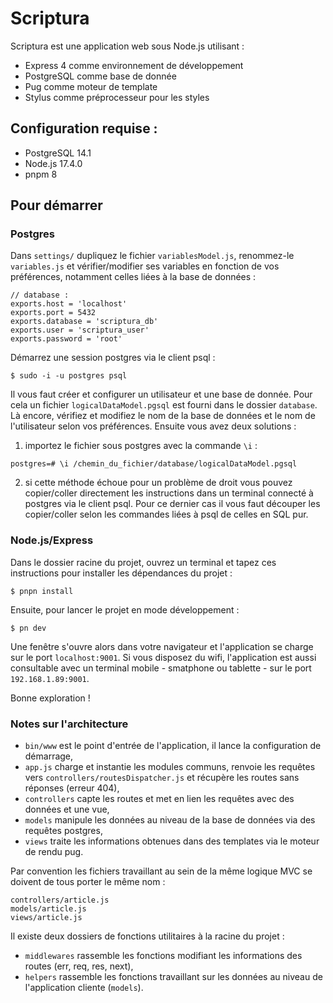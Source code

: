 # Scriptura

Scriptura est une application web sous Node.js utilisant :
* Express 4 comme environnement de développement
* PostgreSQL comme base de donnée
* Pug comme moteur de template
* Stylus comme préprocesseur pour les styles

## Configuration requise :

* PostgreSQL 14.1
* Node.js 17.4.0
* pnpm 8

## Pour démarrer

### Postgres

Dans `settings/` dupliquez le fichier `variablesModel.js`, renommez-le `variables.js` et vérifier/modifier ses variables en fonction de vos préférences, notamment celles liées à la base de données :

```
// database :
exports.host = 'localhost'
exports.port = 5432
exports.database = 'scriptura_db'
exports.user = 'scriptura_user'
exports.password = 'root'
```

Démarrez une session postgres via le client psql :

```
$ sudo -i -u postgres psql
```

Il vous faut créer et configurer un utilisateur et une base de donnée. Pour cela un fichier `logicalDataModel.pgsql` est fourni dans le dossier `database`. Là encore, vérifiez et modifiez le nom de la base de données et le nom de l'utilisateur selon vos préférences. Ensuite vous avez deux solutions :

1. importez le fichier sous postgres avec la commande `\i` :

```
postgres=# \i /chemin_du_fichier/database/logicalDataModel.pgsql
```
2. si cette méthode échoue pour un problème de droit vous pouvez copier/coller directement les instructions dans un terminal connecté à postgres via le client psql. Pour ce dernier cas il vous faut découper les copier/coller selon les commandes liées à psql de celles en SQL pur.

### Node.js/Express

Dans le dossier racine du projet, ouvrez un terminal et tapez ces instructions pour installer les dépendances du projet :

```
$ pnpn install
```

Ensuite, pour lancer le projet en mode développement :

```
$ pn dev
```

Une fenêtre s'ouvre alors dans votre navigateur et l'application se charge sur le port `localhost:9001`. Si vous disposez du wifi, l'application est aussi consultable avec un terminal mobile - smatphone ou tablette - sur le port `192.168.1.89:9001`.

Bonne exploration !

### Notes sur l'architecture

- `bin/www`  est le point d'entrée de l'application, il lance la configuration de démarrage,
- `app.js` charge et instantie les modules communs, renvoie les requêtes vers `controllers/routesDispatcher.js` et récupère les routes sans réponses (erreur 404),
- `controllers` capte les routes et met en lien les requêtes avec des données et une vue,
- `models` manipule les données au niveau de la base de données via des requêtes postgres,
- `views` traite les informations obtenues dans des templates via le moteur de rendu pug.

Par convention les fichiers travaillant au sein de la même logique MVC se doivent de tous porter le même nom :
```
controllers/article.js
models/article.js
views/article.js
```
Il existe deux dossiers de fonctions utilitaires à la racine du projet :
- `middlewares` rassemble les fonctions modifiant les informations des routes (err, req, res, next),
- `helpers` rassemble les fonctions travaillant sur les données au niveau de l'application cliente (`models`).